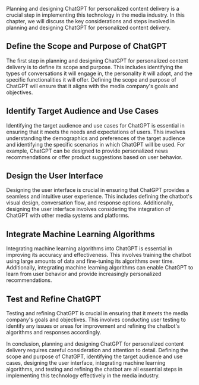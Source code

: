 

Planning and designing ChatGPT for personalized content delivery is a crucial step in implementing this technology in the media industry. In this chapter, we will discuss the key considerations and steps involved in planning and designing ChatGPT for personalized content delivery.

Define the Scope and Purpose of ChatGPT
---------------------------------------

The first step in planning and designing ChatGPT for personalized content delivery is to define its scope and purpose. This includes identifying the types of conversations it will engage in, the personality it will adopt, and the specific functionalities it will offer. Defining the scope and purpose of ChatGPT will ensure that it aligns with the media company's goals and objectives.

Identify Target Audience and Use Cases
--------------------------------------

Identifying the target audience and use cases for ChatGPT is essential in ensuring that it meets the needs and expectations of users. This involves understanding the demographics and preferences of the target audience and identifying the specific scenarios in which ChatGPT will be used. For example, ChatGPT can be designed to provide personalized news recommendations or offer product suggestions based on user behavior.

Design the User Interface
-------------------------

Designing the user interface is crucial in ensuring that ChatGPT provides a seamless and intuitive user experience. This includes defining the chatbot's visual design, conversation flow, and response options. Additionally, designing the user interface involves considering the integration of ChatGPT with other media systems and platforms.

Integrate Machine Learning Algorithms
-------------------------------------

Integrating machine learning algorithms into ChatGPT is essential in improving its accuracy and effectiveness. This involves training the chatbot using large amounts of data and fine-tuning its algorithms over time. Additionally, integrating machine learning algorithms can enable ChatGPT to learn from user behavior and provide increasingly personalized recommendations.

Test and Refine ChatGPT
-----------------------

Testing and refining ChatGPT is crucial in ensuring that it meets the media company's goals and objectives. This involves conducting user testing to identify any issues or areas for improvement and refining the chatbot's algorithms and responses accordingly.

In conclusion, planning and designing ChatGPT for personalized content delivery requires careful consideration and attention to detail. Defining the scope and purpose of ChatGPT, identifying the target audience and use cases, designing the user interface, integrating machine learning algorithms, and testing and refining the chatbot are all essential steps in implementing this technology effectively in the media industry.

